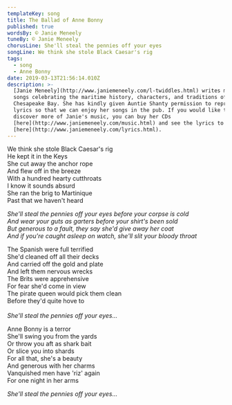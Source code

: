 ```yaml
---
templateKey: song
title: The Ballad of Anne Bonny
published: true
wordsBy: © Janie Meneely
tuneBy: © Janie Meneely
chorusLine: She'll steal the pennies off your eyes
songLine: We think she stole Black Caesar's rig
tags:
  - song
  - Anne Bonny
date: 2019-03-13T21:56:14.010Z
description: >-
  [Janie Meneely](http://www.janiemeneely.com/l-twiddles.html) writes modern sea
  songs celebrating the maritime history, characters, and traditions of the
  Chesapeake Bay. She has kindly given Auntie Shanty permission to reproduce the
  lyrics so that we can enjoy her songs in the pub. If you would like to
  discover more of Janie's music, you can buy her CDs
  [here](http://www.janiemeneely.com/music.html) and see the lyrics to her songs
  [here](http://www.janiemeneely.com/lyrics.html).
---
```

We think she stole Black Caesar's rig\
He kept it in the Keys\
She cut away the anchor rope\
And flew off in the breeze\
With a hundred hearty cutthroats\
I know it sounds absurd\
She ran the brig to Martinique\
Past that we haven't heard

_She'll steal the pennies off your eyes before your corpse is cold_\
_And wear your guts as garters before your shirt's been sold_\
_But generous to a fault, they say she'd give away her coat_\
_And if you're caught asleep on watch, she'll slit your bloody throat_

The Spanish were full terrified\
She'd cleaned off all their decks\
And carried off the gold and plate\
And left them nervous wrecks\
The Brits were apprehensive\
For fear she'd come in view\
The pirate queen would pick them clean\
Before they'd quite hove to\
\
_She'll steal the pennies off your eyes..._

Anne Bonny is a terror\
She'll swing you from the yards\
Or throw you aft as shark bait\
Or slice you into shards\
For all that, she's a beauty\
And generous with her charms\
Vanquished men have 'riz' again\
For one night in her arms

_She'll steal the pennies off your eyes..._
